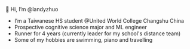 👋 Hi, I’m @landyzhuo
- I’m a Taiwanese HS student @United World College Changshu China
- Prospective cognitive science major and ML engineer
- Runner for 4 years (currently leader for my school's distance team)
- Some of my hobbies are swimming, piano and travelling

<!---
landyzhuo/landyzhuo is a ✨ special ✨ repository because its `README.md` (this file) appears on your GitHub profile.
You can click the Preview link to take a look at your changes.
--->
